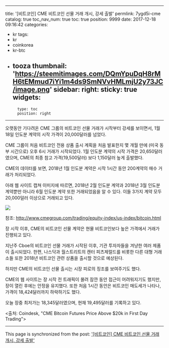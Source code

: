 
---
title: '[비트코인]  CME 비트코인 선물 거래 개시, 강세 출발'
permlink: 7ygd5i-cme
catalog: true
toc_nav_num: true
toc: true
position: 9999
date: 2017-12-18 09:16:42
categories:
- kr
tags:
- kr
- coinkorea
- kr-btc
- tooza
thumbnail: 'https://steemitimages.com/DQmYpuDqH8rMH6tEMmud7iYi1m4ds9SmNVvHMLmjU2y73JC/image.png'
sidebar:
    right:
        sticky: true
widgets:
    -
        type: toc
        position: right
---


오랫동안 기다려온 CME 그룹의 비트코인 선물 거래가 시작부터 강세를 보이면서, 1월 18일 인도분 계약의 시작 가격이 20,000달러를 넘었다. 

CME 그룹이 처음 비트코인 전용 상품 출시 계획을 처음 발표한지 몇 개월 만에 (미국 동부 시간으로) 오후 6시 거래가 시작되었다.  1월 인도분 계약의 시작 가격은 20,650달러였으며, CME의 최종 참고 가격(19,500달러) 보다 1,150달러 높게 출발했다.

CME의 데이터를 보면, 2018년 1월 인도분 계약은 시작 1시간 동안 200계약의 매수 거래가 처리되었다. 

아래 웹 사이트 캡쳐 이미지에 따르면, 2018년 2월 인도분 계약과 2018년 3월 인도분 계약뿐만 아니라 6월 인도분 계약 또한 거래되었음을 알 수 있다.  이들 3가지 계약 모두 20,000덜러 이상으로 거래되고 있다.

![](https://steemitimages.com/DQmYpuDqH8rMH6tEMmud7iYi1m4ds9SmNVvHMLmjU2y73JC/image.png)

참조: http://www.cmegroup.com/trading/equity-index/us-index/bitcoin.html


장 시작 이후, CME의 비트코인 선물 계약은 현물 비트코인보다 높은 가격에서 거래가 진행되고 있다. 

지난주 Cboe의 비트코인 선물 거래가 시작된 이후, 기관 투자자들을 겨냥한 여러 제품이 출시되었다. 한편, 나스닥과 월스트리트의 캔터 피츠제럴드를 비롯한 다른 대형 거래소들 또한  2018년 비트코인 관련 상품을 출시할 것으로 예상된다.

하지만 CME의 비트코인 선물 출시는 시장 피로의 징조를 보여주기도 했다.

CME의 웹 사이트는 장 시작 전 트래픽이 몰려 잠깐 동안 접근이 어려워지기도 했지만, 장이 열린 후에는 안정을 유지했다.  또한 처음 1시간 동안은 비트코인 매도세가 나타나, 가격이 18,424달러까지 하락하기도 했다.

오늘 장중 최저가는 18,345달러였으며, 현재 19,495달러를 기록하고 있다.

<출처: Coindesk, "CME Bitcoin Futures Price Above $20k in First Day Trading">

- - -

This page is synchronized from the post: ['[비트코인]  CME 비트코인 선물 거래 개시, 강세 출발'](https://steemit.com/@pius.pius/7ygd5i-cme)

